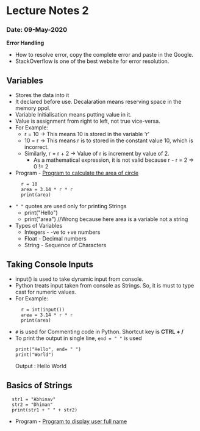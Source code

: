 # Lecture Notes 2
### Date: 09-May-2020

__Error Handling__
* How to resolve error, copy the complete error and paste in the Google.
* StackOverflow is one of the best website for error resolution.

## Variables
* Stores the data into it
* It declared before use. Decalaration means reserving space in the memory ppol.
* Variable Initialisation means putting value in it.
* Value is assignment from right to left, not true vice-versa.
* For Example: 
  * r = 10 -> This means 10 is stored in the variable 'r'
  *  10 = r -> This means r is to stored in the constant value 10, which is incorrect.
  * Similarly,  r = r + 2 -> Value of r is increment by value of 2. 
    * As a mathematical expression, it is not valid because r - r = 2 => 0 != 2
* Program - [Program to calculate the area of circle](https://github.com/abhinavg916/ytcodehelp-python/blob/master/Lectures/Lecture2/CircleArea.py)
  ```
    r = 10
    area = 3.14 * r * r
    print(area)
  ```
* `" "` quotes are used only for printing Strings
  * print("Hello")
  * print("area")  //Wrong because here area is a variable not a string
* Types of Variables
  * Integers - -ve to +ve numbers
  * Float - Decimal numbers
  * String - Sequence of Characters

## Taking Console Inputs
* input() is used to take dynamic input from console.
* Python treats input taken from console as Strings. So, it is must to type cast for numeric values.
* For Example:
  ```
    r = int(input())
    area = 3.14 * r * r
    print(area)
  ```
* `#` is used for Commenting code in Python. Shortcut key is __CTRL + /__
* To print the output in single line, `end = " "` is used
  ```
  print("Hello", end= " ")
  print("World")
  ```
  Output : Hello World

## Basics of Strings
```
  str1 = "Abhinav"
  str2 = "Dhiman"
  print(str1 + " " + str2)
```
* Program - [Program to display user full name](https://github.com/abhinavg916/ytcodehelp-python/blob/master/Lectures/Lecture2/UserName.py)
